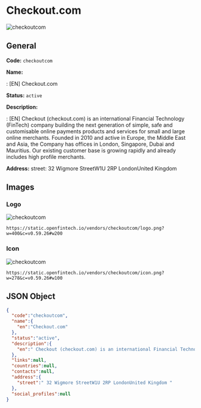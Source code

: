 
# Checkout.com 
![checkoutcom](https://static.openfintech.io/vendors/checkoutcom/logo.png?w=400&c=v0.59.26#w200)  

## General 
 
**Code:** `checkoutcom` 
 
**Name:** 
 
:	[EN] Checkout.com 
 
**Status:** `active` 
 
**Description:** 
 
: [EN]  Checkout (checkout.com) is an international Financial Technology (FinTech) company building the next generation of simple, safe and customisable online payments products and services for small and large online merchants. Founded in 2010 and active in Europe, the Middle East and Asia, the Company has offices in London, Singapore, Dubai and Mauritius. Our existing customer base is growing rapidly and already includes high profile merchants.  
 
**Address:** 
street:  32 Wigmore StreetW1U 2RP LondonUnited Kingdom  

## Images 

### Logo 
 
![checkoutcom](https://static.openfintech.io/vendors/checkoutcom/logo.png?w=400&c=v0.59.26#w200)  

```
https://static.openfintech.io/vendors/checkoutcom/logo.png?w=400&c=v0.59.26#w200
```  

### Icon 
 
![checkoutcom](https://static.openfintech.io/vendors/checkoutcom/icon.png?w=278&c=v0.59.26#w100)  

```
https://static.openfintech.io/vendors/checkoutcom/icon.png?w=278&c=v0.59.26#w100
```  

## JSON Object 

```json
{
  "code":"checkoutcom",
  "name":{
    "en":"Checkout.com"
  },
  "status":"active",
  "description":{
    "en":" Checkout (checkout.com) is an international Financial Technology (FinTech) company building the next generation of simple, safe and customisable online payments products and services for small and large online merchants. Founded in 2010 and active in Europe, the Middle East and Asia, the Company has offices in London, Singapore, Dubai and Mauritius. Our existing customer base is growing rapidly and already includes high profile merchants. "
  },
  "links":null,
  "countries":null,
  "contacts":null,
  "address":{
    "street":" 32 Wigmore StreetW1U 2RP LondonUnited Kingdom "
  },
  "social_profiles":null
}
```  
